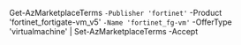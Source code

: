Get-AzMarketplaceTerms `
  -Publisher 'fortinet' `
  -Product 'fortinet_fortigate-vm_v5' `
  -Name 'fortinet_fg-vm' `
  -OfferType 'virtualmachine' | Set-AzMarketplaceTerms -Accept